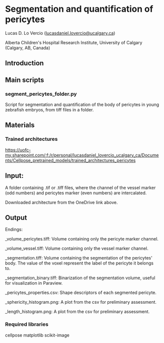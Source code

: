# Segmentation and quantification of pericytes

Lucas D. Lo Vercio (lucasdaniel.lovercio@ucalgary.ca)

Alberta Children's Hospital Research Institute, University of Calgary (Calgary, AB, Canada)

## Introduction

## Main scripts

### segment_pericytes_folder.py

Script for segmentation and quantification of the body of pericytes in young zebrafish embryos, from tiff files in a folder.

## Materials

### Trained architectures

https://uofc-my.sharepoint.com/:f:/r/personal/lucasdaniel_lovercio_ucalgary_ca/Documents/Cellpose_pretrained_models/trained_architectures_pericytes

## Input:

A folder containing .tif or .tiff files, where the channel of the vessel marker (odd numbers) and pericytes marker (even numbers) are intercalated.

Downloaded architecture from the OneDrive link above.

## Output

Endings:

_volume_pericytes.tiff: Volume containing only the pericyte marker channel.

_volume_vessel.tiff: Volume containing only the vessel marker channel.

_segmentation.tiff: Volume containing the segmentation of the pericytes' body. The value of the voxel represent the label of the pericyte it belongs to.

_segmentation_binary.tiff: Binarization of the segmentation volume, useful for visualization in Paraview.

_pericytes_properties.csv: Shape descriptors of each segmented pericyte.

_sphericity_histogram.png: A plot from the csv for preliminary assessment.

_length_histogram.png: A plot from the csv for preliminary assessment.

### Required libraries

cellpose
matplotlib
scikit-image
